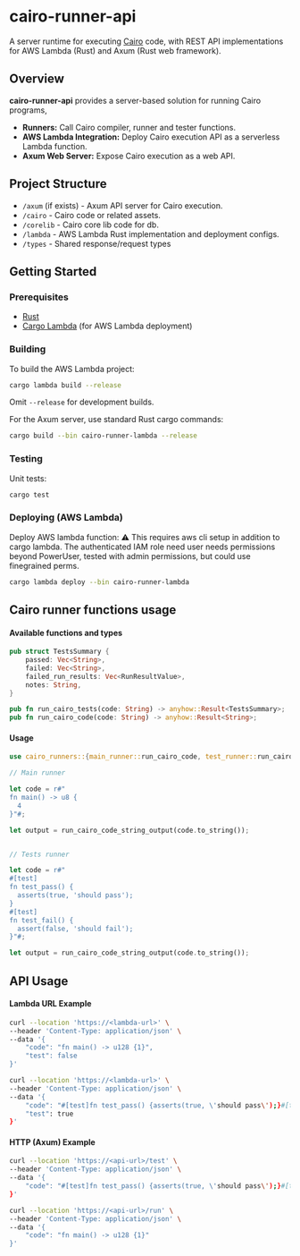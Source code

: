 # cairo-runner-api

A server runtime for executing [Cairo](https://www.cairo-lang.org/) code, with REST API implementations for AWS Lambda (Rust) and Axum (Rust web framework).

## Overview

**cairo-runner-api** provides a server-based solution for running Cairo programs,

- **Runners:** Call Cairo compiler, runner and tester functions.
- **AWS Lambda Integration:** Deploy Cairo execution API as a serverless Lambda function.
- **Axum Web Server:** Expose Cairo execution as a web API.

## Project Structure

- `/axum` (if exists) - Axum API server for Cairo execution.
- `/cairo` - Cairo code or related assets.
- `/corelib` - Cairo core lib code for db.
- `/lambda` - AWS Lambda Rust implementation and deployment configs.
- `/types` - Shared response/request types

## Getting Started

### Prerequisites

- [Rust](https://www.rust-lang.org/tools/install)
- [Cargo Lambda](https://www.cargo-lambda.info/guide/installation.html) (for AWS Lambda deployment)

### Building

To build the AWS Lambda project:

```bash
cargo lambda build --release
```

Omit `--release` for development builds.

For the Axum server, use standard Rust cargo commands:

```bash
cargo build --bin cairo-runner-lambda --release
```

### Testing

Unit tests:  
  ```bash
  cargo test
  ```

### Deploying (AWS Lambda)

Deploy AWS lambda function:
:warning: This requires aws cli setup in addition to cargo lambda.
The authenticated IAM role need user needs permissions beyond PowerUser, tested with admin permissions, but could use finegrained perms.

```bash
cargo lambda deploy --bin cairo-runner-lambda
```

## Cairo runner functions usage

#### Available functions and types
```rust
pub struct TestsSummary {
    passed: Vec<String>,
    failed: Vec<String>,
    failed_run_results: Vec<RunResultValue>,
    notes: String,
}

pub fn run_cairo_tests(code: String) -> anyhow::Result<TestsSummary>;
pub fn run_cairo_code(code: String) -> anyhow::Result<String>;
```

#### Usage

```rust
use cairo_runners::{main_runner::run_cairo_code, test_runner::run_cairo_tests};

// Main runner

let code = r#"
fn main() -> u8 {
  4
}"#;

let output = run_cairo_code_string_output(code.to_string());


// Tests runner

let code = r#"
#[test]
fn test_pass() {
  asserts(true, 'should pass');
}
#[test]
fn test_fail() {
  assert(false, 'should fail');
}"#;

let output = run_cairo_code_string_output(code.to_string());

```

## API Usage

#### Lambda URL Example

```bash
curl --location 'https://<lambda-url>' \
--header 'Content-Type: application/json' \
--data '{
    "code": "fn main() -> u128 {1}",
    "test": false
}'
```

```bash
curl --location 'https://<lambda-url>' \
--header 'Content-Type: application/json' \
--data '{
    "code": "#[test]fn test_pass() {asserts(true, \'should pass\');}#[test]fn test_fail() {assert(false, \'should fail\');}",
    "test": true
}'
```

#### HTTP (Axum) Example

```bash
curl --location 'https://<api-url>/test' \
--header 'Content-Type: application/json' \
--data '{
    "code": "#[test]fn test_pass() {asserts(true, \'should pass\');}#[test]fn test_fail() {assert(false, \'should fail\');}"
}'
```

```bash
curl --location 'https://<api-url>/run' \
--header 'Content-Type: application/json' \
--data '{
    "code": "fn main() -> u128 {1}"
}'
```
